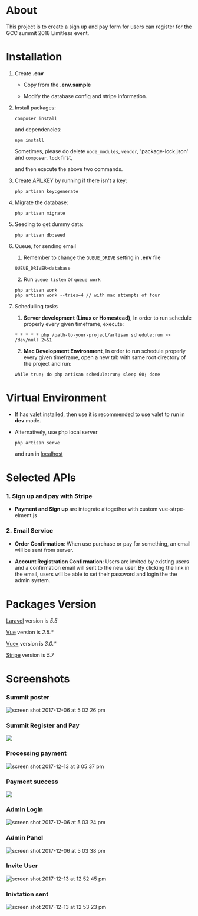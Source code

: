 # About

This project is to create a sign up and pay form for users can register for the GCC summit 2018 Limitless event. 
  
# Installation

1. Create __.env__  

   * Copy from the __.env.sample__ 
   
   * Modify the database config and stripe information.

2. Install packages:
    ```
    composer install
    ```
    and dependencies:
    ```
    npm install
    ```
    Sometimes, please do delete `node_modules`, `vendor`, 'package-lock.json' and `composer.lock` first,
    
    and then execute the above two commands. 

3. Create API_KEY by running if there isn't a key:
    ```
    php artisan key:generate
    ```
    
4.  Migrate the database:
    ```
    php artisan migrate
    ```
    
5. Seeding to get dummy data:
    ```
    php artisan db:seed
    ```    
        
6. Queue, for sending email
    
    1. Remember to change the `QUEUE_DRIVE` setting in **.env** file
    ```
    QUEUE_DRIVER=database
    ```
    
    2. Run `queue listen` or `queue work`
    ```
    php artisan work
    php artisan work --tries=4 // with max attempts of four 
    ```

7. Schedulling tasks

    1. **Server development (Linux or Homestead)**, In order to run schedule properly every given timeframe, execute:
    ```
    * * * * * php /path-to-your-project/artisan schedule:run >> /dev/null 2>&1
    ```

    2. **Mac Development Environment**, In order to run schedule properly every given timeframe, open a new tab with same root directory of the project and run:
    ```
    while true; do php artisan schedule:run; sleep 60; done
    ```

# Virtual Environment

- If has [valet](https://laravel.com/docs/5.5/valet) installed,
  then use it is recommended to use valet to run in __dev__ mode.

- Alternatively, use php local server

  ```
  php artisan serve
  ```
  
  and run in [localhost](http://127.0.0.1:800)  
  
# Selected APIs

  ### 1. Sign up and pay with Stripe
  
  - __Payment and Sign up__ are integrate altogether with custom vue-strpe-elment.js
  
  ### 2. Email Service
  
  - __Order Confirmation__: When use purchase or pay for something, an email will be sent from server.
  
  - __Account Registration Confirmation__: Users are invited by existing users and a confirmation email will sent to the new user. By clicking the link in the email, users will be able to set their password and login the the admin system. 
  
# Packages Version

[Laravel](https://laravel.com/docs/5.5) version is _5.5_

[Vue](https://vuejs.org/v2/guide/) version is _2.5.*_

[Vuex](https://vuex.vuejs.org/en/intro.html) version is _3.0.*_

[Stripe](https://stripe.com.au) version is *5.7*

# Screenshots

### Summit poster

![screen shot 2017-12-06 at 5 02 26 pm](https://user-images.githubusercontent.com/9074571/33647172-a69123a2-daa7-11e7-87df-8f2fd808665c.png)

### Summit Register and Pay

![](https://user-images.githubusercontent.com/9074571/33864983-9d786050-df43-11e7-904c-36dfaff3c196.png)

### Processing payment

![screen shot 2017-12-13 at 3 05 37 pm](https://user-images.githubusercontent.com/9074571/33921327-2f48bf4c-e017-11e7-83f5-ba4e0ef2c99b.png)

### Payment success

![](https://user-images.githubusercontent.com/9074571/33865145-7d1ded42-df44-11e7-91da-76207a539c7e.png)

### Admin Login

![screen shot 2017-12-06 at 5 03 24 pm](https://user-images.githubusercontent.com/9074571/33865057-100e2eb0-df44-11e7-8b10-2e7233a5d480.png)

### Admin Panel

![screen shot 2017-12-06 at 5 03 38 pm](https://user-images.githubusercontent.com/9074571/33857561-5161f2bc-df20-11e7-95b0-feb3fc4b37ed.png)

### Invite User

![screen shot 2017-12-13 at 12 52 45 pm](https://user-images.githubusercontent.com/9074571/33917893-ca8e6d8e-e004-11e7-92fc-14fe1fdb8442.png)

### Inivtation sent

![screen shot 2017-12-13 at 12 53 23 pm](https://user-images.githubusercontent.com/9074571/33917892-ca58d19c-e004-11e7-8038-945d10060a8f.png)
